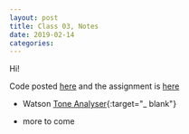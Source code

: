 ```yaml
---
layout: post
title: Class 03, Notes
date: 2019-02-14
categories:
---
```


Hi!

Code posted [here](https://github.com/ajbajb/ARTTECH3135-spring2019) and the assignment is [here](https://ajbajb.github.io/ARTTECH3135-spring2019/assignments/03a.html)


- Watson [Tone Analyser](https://www.ibm.com/watson/services/tone-analyzer/){:target="_ blank"}

- more to come
